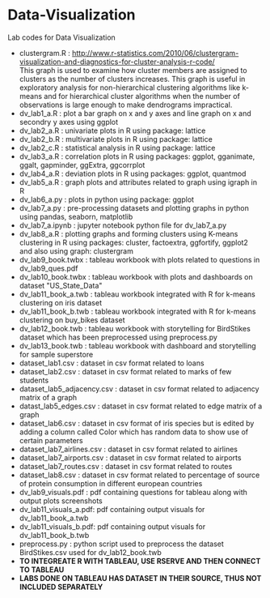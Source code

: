 # Data-Visualization
Lab codes for Data Visualization
- clustergram.R : http://www.r-statistics.com/2010/06/clustergram-visualization-and-diagnostics-for-cluster-analysis-r-code/ <br/>
This graph is used to examine how cluster members are assigned to clusters as the number of clusters increases.
This graph is useful in exploratory analysis for non-hierarchical clustering algorithms like k-means and for hierarchical cluster algorithms when the number of observations is large enough to make dendrograms impractical.
- dv_lab1_a.R : plot a bar graph on x and y axes and line graph on x and secondry y axes using ggplot 
- dv_lab2_a.R : univariate plots in R using package: lattice
- dv_lab2_b.R : multivariate plots in R using package: lattice
- dv_lab2_c.R : statistical analysis in R using package: lattice
- dv_lab3_a.R : correlation plots in R using packages: ggplot, gganimate, ggalt, gapminder, ggExtra, ggcorrplot
- dv_lab4_a.R : deviation plots in R using packages: ggplot, quantmod
- dv_lab5_a.R : graph plots and attributes related to graph using igraph in R
- dv_lab6_a.py : plots in python using package: ggplot 
- dv_lab7_a.py : pre-processing datasets and plotting graphs in python using pandas, seaborn, matplotlib
- dv_lab7_a.ipynb : jupyter notebook python file for dv_lab7_a.py
- dv_lab8_a.R : plotting graphs and forming clusters using K-means clustering in R using packages: cluster, factoextra, ggfortify, ggplot2 and also using graph: clustergram  
- dv_lab9_book.twbx : tableau workbook with plots related to questions in dv_lab9_ques.pdf
- dv_lab10_book.twbx : tableau workbook with plots and dashboards on dataset "US_State_Data"
- dv_lab11_book_a.twb : tableau workbook integrated with R for k-means clustering on iris dataset
- dv_lab11_book_b.twb : tableau workbook integrated with R for k-means clustering on buy_bikes dataset
- dv_lab12_book.twb : tableau workbook with storytelling for BirdStikes dataset which has been preprocessed using preprocess.py
- dv_lab13_book.twb : tableau workbook with dashboard and storytelling for sample superstore
- dataset_lab1.csv : dataset in csv format related to loans
- dataset_lab2.csv : dataset in csv format related to marks of few students
- dataset_lab5_adjacency.csv : dataset in csv format related to adjacency matrix of a graph
- datast_lab5_edges.csv : dataset in csv format related to edge matrix of a graph
- dataset_lab6.csv : dataset in csv format of iris species but is edited by adding a column called Color which has random data to show use of certain parameters
- dataset_lab7_airlines.csv : dataset in csv format related to airlines
- dataset_lab7_airports.csv : dataset in csv format related to airports
- dataset_lab7_routes.csv : dataset in csv format related to routes
- dataset_lab8.csv : dataset in csv format related to percentage of source of protein consumption in different european countries
- dv_lab9_visuals.pdf : pdf containing questions for tableau along with output plots screenshots
- dv_lab11_visuals_a.pdf: pdf containing output visuals for dv_lab11_book_a.twb
- dv_lab11_visuals_b.pdf: pdf containing output visuals for dv_lab11_book_b.twb
- preprocess.py : python script used to preprocess the dataset BirdStikes.csv used for dv_lab12_book.twb 
- **TO INTEGREATE R WITH TABLEAU, USE RSERVE AND THEN CONNECT TO TABLEAU**
- **LABS DONE ON TABLEAU HAS DATASET IN THEIR SOURCE, THUS NOT INCLUDED SEPARATELY**

